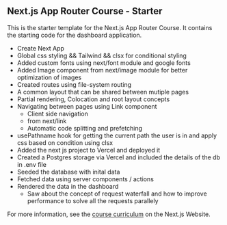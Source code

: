 ## Next.js App Router Course - Starter

This is the starter template for the Next.js App Router Course. It contains the starting code for the dashboard application.

- Create Next App
- Global css styling && Tailwind && clsx for conditional styling
- Added custom fonts using next/font module and google fonts
- Added Image component from next/image module for better optimization of images
- Created routes using file-system routing
- A common layout that can be shared between mutiple pages
- Partial rendering, Colocation and root layout concepts
- Navigating between pages using Link component
  - Client side navigation
  - from next/link
  - Automatic code splitting and prefetching
- usePathname hook for getting the current path the user is in and apply css based on condition using clsx
- Added the next js project to Vercel and deployed it
- Created a Postgres storage via Vercel and included the details of the db in .env file
- Seeded the database with inital data
- Fetched data using server components / actions
- Rendered the data in the dashboard
  - Saw about the concept of request waterfall and how to improve performance to solve all the requests parallely

For more information, see the [course curriculum](https://nextjs.org/learn) on the Next.js Website.
